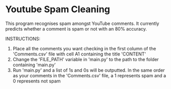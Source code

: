 # Youtube Spam Cleaning

This program recognises spam amongst YouTube comments. It currently predicts whether a comment is spam or not with an 80% accuracy.

INSTRUCTIONS:

1. Place all the comments you want checking in the first column of the 'Comments.csv' file with cell A1 containing the title 'CONTENT'
2. Change the 'FILE_PATH' variable in 'main.py' to the path to the folder containing 'main.py'
3. Run 'main.py' and a list of 1s and 0s will be outputted. In the same order as your comments in the 'Comments.csv' file, a 1 represents spam and a 0 represents not spam